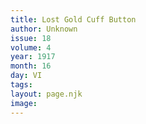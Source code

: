 ```yaml
---
title: Lost Gold Cuff Button
author: Unknown
issue: 18
volume: 4
year: 1917
month: 16
day: VI
tags:
layout: page.njk
image:
---
```



